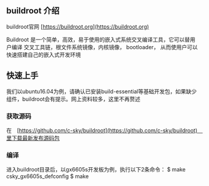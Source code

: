 ## buildroot 介绍

buildroot官网 [https://buildroot.org](https://buildroot.org)

Buildroot 是一个简单，高效，易于使用的嵌入式系统交叉编译工具，它可以替用户编译 交叉工具链，根文件系统镜像，内核镜像， bootloader， 从而使用户可以快速搭建自己的嵌入式开发环境

## 快速上手

我们以ubuntu16.04为例，请确认已安装build-essential等基础开发包，如果缺少组件，buildroot会有提示。网上资料较多，这里不再赘述

### 获取源码
在　[https://github.com/c-sky/buildroot](https://github.com/c-sky/buildroot)　里下载最新发布源码包

### 编译
进入buildroot目录后，以gx6605s开发板为例，执行以下2条命令：
$ make csky_gx6605s_defconfig
$ make
